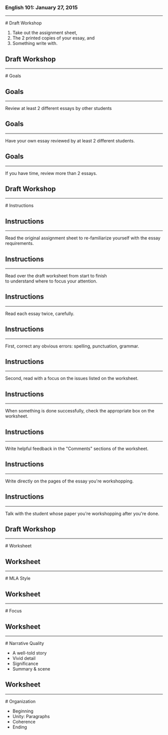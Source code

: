 ### English 101: January 27, 2015
<hr />
# Draft Workshop

1. Take out the assignment sheet,
2. The 2 printed copies of your essay, and
3. Something write with.


## Draft Workshop
<hr />
# Goals


## Goals
<hr />
Review at least 2 different essays by other students


## Goals
<hr />
Have your own essay reviewed by at least 2 different students.


## Goals
<hr />

If you have time, review more than 2 essays.



## Draft Workshop
<hr />
# Instructions


## Instructions
<hr />
Read the original assignment sheet to re-familiarize yourself with the essay requirements.


## Instructions
<hr />
Read over the draft worksheet from start to finish<br />to understand where to focus your attention.


## Instructions
<hr />
Read each essay twice, carefully.


## Instructions
<hr />
First, correct any obvious errors: spelling, punctuation, grammar.


## Instructions
<hr />
Second, read with a focus on the issues listed on the worksheet.


## Instructions
<hr />
When something is done successfully, check the appropriate box on the worksheet.


## Instructions
<hr />
Write helpful feedback in the "Comments" sections of the worksheet.


## Instructions
<hr />
Write directly on the pages of the essay you're workshopping.


## Instructions
<hr />
Talk with the student whose paper you're workshopping after you're done.



## Draft Workshop
<hr />
# Worksheet


## Worksheet
<hr />
# MLA Style


## Worksheet
<hr />
# Focus


## Worksheet
<hr />
# Narrative Quality

* A well-told story
* Vivid detail
* Significance
* Summary &amp; scene


## Worksheet
<hr />
# Organization

* Beginning
* Unity: Paragraphs
* Coherence
* Ending